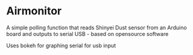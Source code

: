 Airmonitor
==========

A simple polling function that reads Shinyei Dust sensor from an Arduino board and outputs to serial USB - based on opensource software

Uses bokeh for graphing
serial for usb input